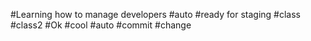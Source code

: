 #Learning how to manage developers
#auto
#ready for staging
#class 
#class2
#Ok
#cool
#auto
#commit
#change